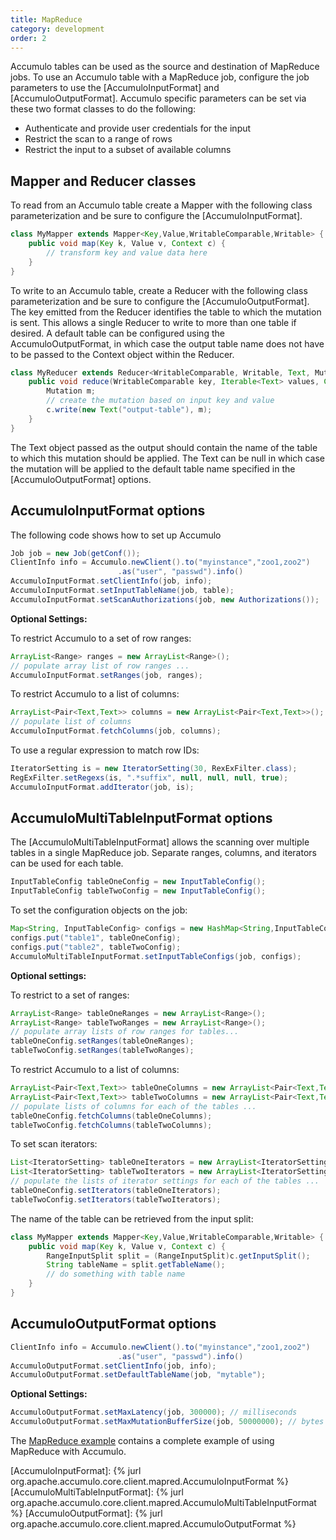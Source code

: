 ```yaml
---
title: MapReduce
category: development
order: 2
---
```


Accumulo tables can be used as the source and destination of MapReduce jobs. To
use an Accumulo table with a MapReduce job, configure the job parameters to use
the [AccumuloInputFormat] and [AccumuloOutputFormat]. Accumulo specific parameters
can be set via these two format classes to do the following:

* Authenticate and provide user credentials for the input
* Restrict the scan to a range of rows
* Restrict the input to a subset of available columns

## Mapper and Reducer classes

To read from an Accumulo table create a Mapper with the following class
parameterization and be sure to configure the [AccumuloInputFormat].

```java
class MyMapper extends Mapper<Key,Value,WritableComparable,Writable> {
    public void map(Key k, Value v, Context c) {
        // transform key and value data here
    }
}
```

To write to an Accumulo table, create a Reducer with the following class
parameterization and be sure to configure the [AccumuloOutputFormat]. The key
emitted from the Reducer identifies the table to which the mutation is sent. This
allows a single Reducer to write to more than one table if desired. A default table
can be configured using the AccumuloOutputFormat, in which case the output table
name does not have to be passed to the Context object within the Reducer.

```java
class MyReducer extends Reducer<WritableComparable, Writable, Text, Mutation> {
    public void reduce(WritableComparable key, Iterable<Text> values, Context c) {
        Mutation m;
        // create the mutation based on input key and value
        c.write(new Text("output-table"), m);
    }
}
```

The Text object passed as the output should contain the name of the table to which
this mutation should be applied. The Text can be null in which case the mutation
will be applied to the default table name specified in the [AccumuloOutputFormat]
options.

## AccumuloInputFormat options

The following code shows how to set up Accumulo

```java
Job job = new Job(getConf());
ClientInfo info = Accumulo.newClient().to("myinstance","zoo1,zoo2")
                        .as("user", "passwd").info()
AccumuloInputFormat.setClientInfo(job, info);
AccumuloInputFormat.setInputTableName(job, table);
AccumuloInputFormat.setScanAuthorizations(job, new Authorizations());
```

**Optional Settings:**

To restrict Accumulo to a set of row ranges:

```java
ArrayList<Range> ranges = new ArrayList<Range>();
// populate array list of row ranges ...
AccumuloInputFormat.setRanges(job, ranges);
```

To restrict Accumulo to a list of columns:

```java
ArrayList<Pair<Text,Text>> columns = new ArrayList<Pair<Text,Text>>();
// populate list of columns
AccumuloInputFormat.fetchColumns(job, columns);
```

To use a regular expression to match row IDs:

```java
IteratorSetting is = new IteratorSetting(30, RexExFilter.class);
RegExFilter.setRegexs(is, ".*suffix", null, null, null, true);
AccumuloInputFormat.addIterator(job, is);
```

## AccumuloMultiTableInputFormat options

The [AccumuloMultiTableInputFormat] allows the scanning over multiple tables
in a single MapReduce job. Separate ranges, columns, and iterators can be
used for each table.

```java
InputTableConfig tableOneConfig = new InputTableConfig();
InputTableConfig tableTwoConfig = new InputTableConfig();
```

To set the configuration objects on the job:

```java
Map<String, InputTableConfig> configs = new HashMap<String,InputTableConfig>();
configs.put("table1", tableOneConfig);
configs.put("table2", tableTwoConfig);
AccumuloMultiTableInputFormat.setInputTableConfigs(job, configs);
```

**Optional settings:**

To restrict to a set of ranges:

```java
ArrayList<Range> tableOneRanges = new ArrayList<Range>();
ArrayList<Range> tableTwoRanges = new ArrayList<Range>();
// populate array lists of row ranges for tables...
tableOneConfig.setRanges(tableOneRanges);
tableTwoConfig.setRanges(tableTwoRanges);
```

To restrict Accumulo to a list of columns:

```java
ArrayList<Pair<Text,Text>> tableOneColumns = new ArrayList<Pair<Text,Text>>();
ArrayList<Pair<Text,Text>> tableTwoColumns = new ArrayList<Pair<Text,Text>>();
// populate lists of columns for each of the tables ...
tableOneConfig.fetchColumns(tableOneColumns);
tableTwoConfig.fetchColumns(tableTwoColumns);
```

To set scan iterators:

```java
List<IteratorSetting> tableOneIterators = new ArrayList<IteratorSetting>();
List<IteratorSetting> tableTwoIterators = new ArrayList<IteratorSetting>();
// populate the lists of iterator settings for each of the tables ...
tableOneConfig.setIterators(tableOneIterators);
tableTwoConfig.setIterators(tableTwoIterators);
```

The name of the table can be retrieved from the input split:

```java
class MyMapper extends Mapper<Key,Value,WritableComparable,Writable> {
    public void map(Key k, Value v, Context c) {
        RangeInputSplit split = (RangeInputSplit)c.getInputSplit();
        String tableName = split.getTableName();
        // do something with table name
    }
}
```

## AccumuloOutputFormat options

```java
ClientInfo info = Accumulo.newClient().to("myinstance","zoo1,zoo2")
                        .as("user", "passwd").info()
AccumuloOutputFormat.setClientInfo(job, info);
AccumuloOutputFormat.setDefaultTableName(job, "mytable");
```

**Optional Settings:**

```java
AccumuloOutputFormat.setMaxLatency(job, 300000); // milliseconds
AccumuloOutputFormat.setMaxMutationBufferSize(job, 50000000); // bytes
```

The [MapReduce example][mapred-example] contains a complete example of using MapReduce with Accumulo.

[mapred-example]: https://github.com/apache/accumulo-examples/blob/master/docs/mapred.md
[AccumuloInputFormat]: {% jurl org.apache.accumulo.core.client.mapred.AccumuloInputFormat %}
[AccumuloMultiTableInputFormat]: {% jurl org.apache.accumulo.core.client.mapred.AccumuloMultiTableInputFormat %}
[AccumuloOutputFormat]: {% jurl org.apache.accumulo.core.client.mapred.AccumuloOutputFormat %}
